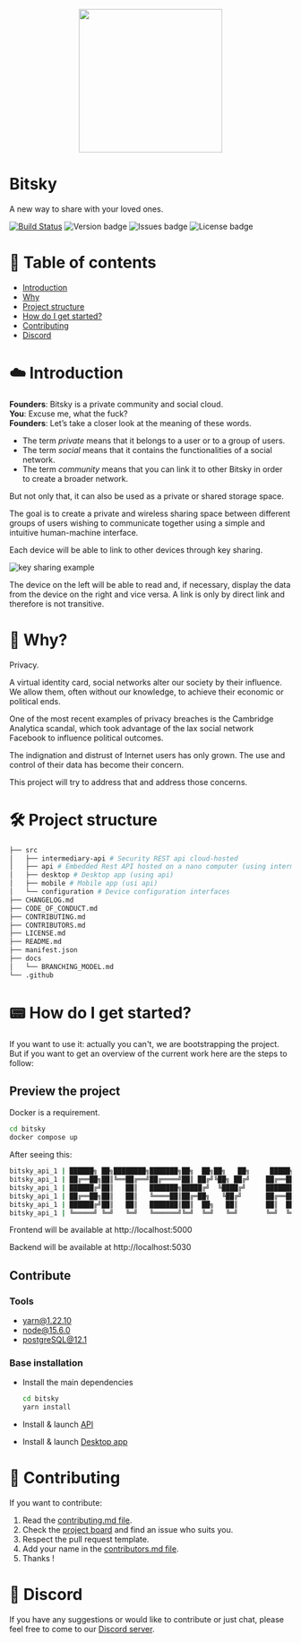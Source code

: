<p align='center'>
  <img src="https://i.imgur.com/Pt1nmqh.png" width="256">
</p>

# Bitsky
A new way to share with your loved ones.

[![Build Status](https://travis-ci.com/bitsky-team/bitsky.svg?branch=develop)](https://travis-ci.com/bitsky-team/bitsky)
![Version badge](https://img.shields.io/github/manifest-json/v/bitsky-team/bitsky/develop.svg?label=version)
![Issues badge](https://img.shields.io/github/issues/bitsky-team/bitsky.svg)
![License badge](https://img.shields.io/github/license/bitsky-team/bitsky.svg)

📌 Table of contents
=================
* [Introduction](#-introduction)
* [Why](#-why)
* [Project structure](#-project-structure)
* [How do I get started?](#-how-do-i-get-started)
* [Contributing](#-contributing)
* [Discord](#-discord)

☁️ Introduction
==========================
**Founders**: Bitsky is a private community and social cloud.  
**You**: Excuse me, what the fuck?  
**Founders**: Let’s take a closer look at the meaning of these words.
 - The term *private* means that it belongs to a user or to a group of users.
 - The term *social* means that it contains the functionalities of a social network.
 - The term *community* means that you can link it to other Bitsky in order to create a broader network.

But not only that, it can also be used as a private or shared storage space.

The goal is to create a private and wireless sharing space between different groups of users wishing to communicate together using a simple and intuitive human-machine interface.

Each device will be able to link to other devices through key sharing.

![key sharing example](https://i.imgur.com/X9kRb3v.png)

The device on the left will be able to read and, if necessary, display the data from the device on the right and vice versa. A link is only by direct link and therefore is not transitive.

🤔 Why?
===========================
Privacy.

A virtual identity card, social networks alter our society by their influence. We allow them, often without our knowledge, to achieve their economic or political ends.

One of the most recent examples of privacy breaches is the Cambridge Analytica scandal, which took advantage of the lax social network Facebook to influence political outcomes.

The indignation and distrust of Internet users has only grown. The use and control of their data has become their concern.

This project will try to address that and address those concerns.

🛠️ Project structure
=================
```bash
├── src
│   ├── intermediary-api # Security REST api cloud-hosted
│   ├── api # Embedded Rest API hosted on a nano computer (using intermediary-api for links)
│   ├── desktop # Desktop app (using api)
│   ├── mobile # Mobile app (usi api)
│   └── configuration # Device configuration interfaces
├── CHANGELOG.md
├── CODE_OF_CONDUCT.md
├── CONTRIBUTING.md
├── CONTRIBUTORS.md
├── LICENSE.md
├── README.md
├── manifest.json
├── docs
│   └── BRANCHING_MODEL.md
└── .github
```

📟 How do I get started?
=====================
If you want to use it: actually you can't, we are bootstrapping the project.
But if you want to get an overview of the current work here are the steps to follow:
 
## Preview the project
Docker is a requirement.

```bash
cd bitsky
docker compose up
```

After seeing this:
```bash
bitsky_api_1 | ██████╗ ██╗████████╗███████╗██╗  ██╗██╗   ██╗     █████╗ ██████╗ ██╗
bitsky_api_1 | ██╔══██╗██║╚══██╔══╝██╔════╝██║ ██╔╝╚██╗ ██╔╝    ██╔══██╗██╔══██╗██║
bitsky_api_1 | ██████╔╝██║   ██║   ███████╗█████╔╝  ╚████╔╝     ███████║██████╔╝██║
bitsky_api_1 | ██╔══██╗██║   ██║   ╚════██║██╔═██╗   ╚██╔╝      ██╔══██║██╔═══╝ ██║
bitsky_api_1 | ██████╔╝██║   ██║   ███████║██║  ██╗   ██║       ██║  ██║██║     ██║
bitsky_api_1 | ╚═════╝ ╚═╝   ╚═╝   ╚══════╝╚═╝  ╚═╝   ╚═╝       ╚═╝  ╚═╝╚═╝     ╚═
```

Frontend will be available at http://localhost:5000

Backend will be available at http://localhost:5030

## Contribute
### Tools

- yarn@1.22.10
- node@15.6.0
- postgreSQL@12.1

### Base installation
- Install the main dependencies
  ```bash
  cd bitsky
  yarn install
  ```

- Install & launch [API](https://github.com/bitsky-team/bitsky/tree/develop/projects/api)

- Install & launch [Desktop app](https://github.com/bitsky-team/bitsky/tree/develop/projects/desktop)


🤝 Contributing
================
If you want to contribute:
 1. Read the [contributing.md file](CONTRIBUTING.md).
 2. Check the [project board](https://github.com/bitsky-team/bitsky/projects) and find an issue who suits you.
 3. Respect the pull request template.
 4. Add your name in the [contributors.md file](CONTRIBUTORS.md).
 5. Thanks !

💌 Discord
===========
If you have any suggestions or would like to contribute or just chat, please feel free to come to our [Discord server](https://discord.gg/nNmB7Sz).
